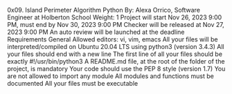0x09. Island Perimeter
Algorithm
Python
 By: Alexa Orrico, Software Engineer at Holberton School
 Weight: 1
 Project will start Nov 26, 2023 9:00 PM, must end by Nov 30, 2023 9:00 PM
 Checker will be released at Nov 27, 2023 9:00 PM
 An auto review will be launched at the deadline
Requirements
General
Allowed editors: vi, vim, emacs
All your files will be interpreted/compiled on Ubuntu 20.04 LTS using python3 (version 3.4.3)
All your files should end with a new line
The first line of all your files should be exactly #!/usr/bin/python3
A README.md file, at the root of the folder of the project, is mandatory
Your code should use the PEP 8 style (version 1.7)
You are not allowed to import any module
All modules and functions must be documented
All your files must be executable
